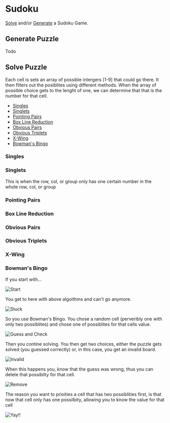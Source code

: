 # Sudoku
[Solve](#solve-puzzle) and/or [Generate](##generate-puzzle) a Sudoku Game.

## Generate Puzzle
Todo

## Solve Puzzle
Each cell is sets an array of possible intergers \[1-9\] that could go there. It then filters out the posiblites using different methods. When the array of possible choice gets to the lenght of one, we can determine that that is the number for that cell.

* [Singles](#singles)
* [Singlets](#singlets)
* [Pointing Pairs](#pointing-pairs)
* [Box Line Reduction](#box-line-reduction)
* [Obvious Pairs](#obvious-pairs)
* [Obvious Triplets](#obvious-triplets)
* [X-Wing](#x-wing)
* [Bowman's Bingo](#bowmans-bingo)

### Singles

### Singlets
This is when the row, col, or group only has one certain number in the whole row, col, or group

### Pointing Pairs

### Box Line Reduction

### Obvious Pairs

### Obvious Triplets

### X-Wing

### Bowman's Bingo
If you start with...

![Start](/Images/Bowmans_Bingo/image_0.png)

You get to here with above algoithms and can't go anymore. 

![Stuck](/Images/Bowmans_Bingo/image_1.png)

So you use Bowman's Bingo. You chose a random cell (perveribly one with only two possiblites) and chose one of possiblites for that cells value.

![Guess and Check](/Images/Bowmans_Bingo/image_2.png)

Then you contine solving. You then get two choices, either the puzzle gets solved (you guessed correctly) or, in this case, you get an invalid board.

![Invalid](/Images/Bowmans_Bingo/image_3.png)

When this happens you, know that the guess was wrong, thus you can delete that possiblity for that cell.

![Remove](/Images/Bowmans_Bingo/image_4.png)

The reason you want to prioities a cell that has two possiblities first, is that now that cell only has one possilbity, allowing you to know the value for that cell

![Yay!!](/Images/Bowmans_Bingo/image_5.png)
